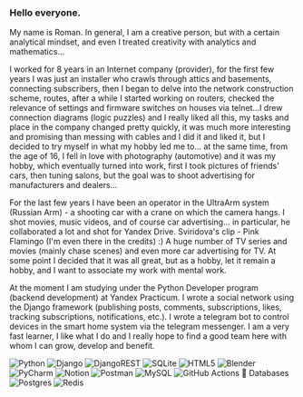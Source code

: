 ### Hello everyone.
My name is Roman.
In general, I am a creative person, but with a certain analytical mindset, and even I treated creativity with analytics and mathematics...

I worked for 8 years in an Internet company (provider), for the first few years I was just an installer who crawls through attics and basements, connecting subscribers, then I began to delve into the network construction scheme, routes, after a while I started working on routers, checked the relevance of settings and firmware switches on houses via telnet...I drew connection diagrams (logic puzzles) and I really liked all this, my tasks and place in the company changed pretty quickly, it was much more interesting and promising than messing with cables and I did it and liked it, but I decided to try myself in what my hobby led me to... at the same time, from the age of 16, I fell in love with photography (automotive) and it was my hobby, which eventually turned into work, first I took pictures of friends' cars, then tuning salons, but the goal was to shoot advertising for manufacturers and dealers...

For the last few years I have been an operator in the UltraArm system (Russian Arm) - a shooting car with a crane on which the camera hangs. I shot movies, music videos, and of course car advertising... in particular, he collaborated a lot and shot for Yandex Drive. Sviridova's clip - Pink Flamingo (I'm even there in the credits) :) A huge number of TV series and movies (mainly chase scenes) and even more car advertising for TV. At some point I decided that it was all great, but as a hobby, let it remain a hobby, and I want to associate my work with mental work.

At the moment I am studying under the Python Developer program (backend development) at Yandex Practicum.
I wrote a social network using the Django framework (publishing posts, comments, subscriptions, likes, tracking subscriptions, notifications, etc.). I wrote a telegram bot to control devices in the smart home system via the telegram messenger.
I am a very fast learner, I like what I do and I really hope to find a good team here with whom I can grow, develop and benefit.


![Python](https://img.shields.io/badge/python-3670A0?style=for-the-badge&logo=python&logoColor=ffdd54)
![Django](https://img.shields.io/badge/django-%23092E20.svg?style=for-the-badge&logo=django&logoColor=white)
![DjangoREST](https://img.shields.io/badge/DJANGO-REST-ff1709?style=for-the-badge&logo=django&logoColor=white&color=ff1709&labelColor=gray)
![SQLite](https://img.shields.io/badge/sqlite-%2307405e.svg?style=for-the-badge&logo=sqlite&logoColor=white)
![HTML5](https://img.shields.io/badge/html5-%23E34F26.svg?style=for-the-badge&logo=html5&logoColor=white)
![Blender](https://img.shields.io/badge/blender-%23F5792A.svg?style=for-the-badge&logo=blender&logoColor=white)
![PyCharm](https://img.shields.io/badge/pycharm-143?style=for-the-badge&logo=pycharm&logoColor=black&color=black&labelColor=green)
![Notion](https://img.shields.io/badge/Notion-%23000000.svg?style=for-the-badge&logo=notion&logoColor=white)
![Postman](https://img.shields.io/badge/Postman-FF6C37?style=for-the-badge&logo=postman&logoColor=white)
![MySQL](https://img.shields.io/badge/MySQL-005C84?style=for-the-badge&logo=mysql&logoColor=white)
![GitHub Actions](https://img.shields.io/badge/github%20actions-%232671E5.svg?style=for-the-badge&logo=githubactions&logoColor=white)
💾 Databases
![Postgres](https://img.shields.io/badge/postgres-%23316192.svg?style=for-the-badge&logo=postgresql&logoColor=white)
![Redis](https://img.shields.io/badge/redis-%23DD0031.svg?style=for-the-badge&logo=redis&logoColor=white)
<!--
**RBychin/RBychin** is a ✨ _special_ ✨ repository because its `README.md` (this file) appears on your GitHub profile.

Here are some ideas to get you started:

- 🔭 I’m currently working on ...
- 🌱 I’m currently learning ...
- 👯 I’m looking to collaborate on ...
- 🤔 I’m looking for help with ...
- 💬 Ask me about ...
- 📫 How to reach me: ...
- 😄 Pronouns: ...
- ⚡ Fun fact: ...
-->

